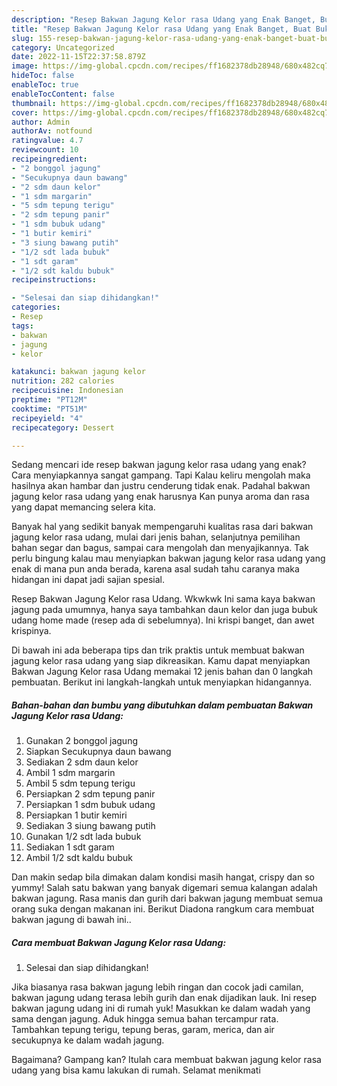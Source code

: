 ```yaml
---
description: "Resep Bakwan Jagung Kelor rasa Udang yang Enak Banget, Buat Buka Puasa}"
title: "Resep Bakwan Jagung Kelor rasa Udang yang Enak Banget, Buat Buka Puasa}"
slug: 155-resep-bakwan-jagung-kelor-rasa-udang-yang-enak-banget-buat-buka-puasa
category: Uncategorized
date: 2022-11-15T22:37:58.879Z
image: https://img-global.cpcdn.com/recipes/ff1682378db28948/680x482cq70/bakwan-jagung-kelor-rasa-udang-foto-resep-utama.jpg
hideToc: false
enableToc: true
enableTocContent: false
thumbnail: https://img-global.cpcdn.com/recipes/ff1682378db28948/680x482cq70/bakwan-jagung-kelor-rasa-udang-foto-resep-utama.jpg
cover: https://img-global.cpcdn.com/recipes/ff1682378db28948/680x482cq70/bakwan-jagung-kelor-rasa-udang-foto-resep-utama.jpg
author: Admin
authorAv: notfound
ratingvalue: 4.7
reviewcount: 10
recipeingredient:
- "2 bonggol jagung"
- "Secukupnya daun bawang"
- "2 sdm daun kelor"
- "1 sdm margarin"
- "5 sdm tepung terigu"
- "2 sdm tepung panir"
- "1 sdm bubuk udang"
- "1 butir kemiri"
- "3 siung bawang putih"
- "1/2 sdt lada bubuk"
- "1 sdt garam"
- "1/2 sdt kaldu bubuk"
recipeinstructions:

- "Selesai dan siap dihidangkan!"
categories:
- Resep
tags:
- bakwan
- jagung
- kelor

katakunci: bakwan jagung kelor 
nutrition: 282 calories
recipecuisine: Indonesian
preptime: "PT12M"
cooktime: "PT51M"
recipeyield: "4"
recipecategory: Dessert

---
```



Sedang mencari ide resep bakwan jagung kelor rasa udang yang enak? Cara menyiapkannya sangat gampang. Tapi Kalau keliru mengolah maka hasilnya akan hambar dan justru cenderung tidak enak. Padahal bakwan jagung kelor rasa udang yang enak harusnya Kan punya aroma dan rasa yang dapat memancing selera kita.


Banyak hal yang sedikit banyak mempengaruhi kualitas rasa dari bakwan jagung kelor rasa udang, mulai dari jenis bahan, selanjutnya pemilihan bahan segar dan bagus, sampai cara mengolah dan menyajikannya. Tak perlu bingung kalau mau menyiapkan bakwan jagung kelor rasa udang yang enak di mana pun anda berada, karena asal sudah tahu caranya maka hidangan ini dapat jadi sajian spesial.

Resep Bakwan Jagung Kelor rasa Udang. Wkwkwk Ini sama kaya bakwan jagung pada umumnya, hanya saya tambahkan daun kelor dan juga bubuk udang home made (resep ada di sebelumnya). Ini krispi banget, dan awet krispinya.


Di bawah ini ada beberapa tips dan trik praktis untuk membuat bakwan jagung kelor rasa udang yang siap dikreasikan. Kamu dapat menyiapkan Bakwan Jagung Kelor rasa Udang memakai 12 jenis bahan dan 0 langkah pembuatan. Berikut ini langkah-langkah untuk menyiapkan hidangannya.

<!--inarticleads1-->

##### Bahan-bahan dan bumbu yang dibutuhkan dalam pembuatan Bakwan Jagung Kelor rasa Udang:

1. Gunakan 2 bonggol jagung
1. Siapkan Secukupnya daun bawang
1. Sediakan 2 sdm daun kelor
1. Ambil 1 sdm margarin
1. Ambil 5 sdm tepung terigu
1. Persiapkan 2 sdm tepung panir
1. Persiapkan 1 sdm bubuk udang
1. Persiapkan 1 butir kemiri
1. Sediakan 3 siung bawang putih
1. Gunakan 1/2 sdt lada bubuk
1. Sediakan 1 sdt garam
1. Ambil 1/2 sdt kaldu bubuk


Dan makin sedap bila dimakan dalam kondisi masih hangat, crispy dan so yummy! Salah satu bakwan yang banyak digemari semua kalangan adalah bakwan jagung. Rasa manis dan gurih dari bakwan jagung membuat semua orang suka dengan makanan ini. Berikut Diadona rangkum cara membuat bakwan jagung di bawah ini.. 

<!--inarticleads2-->

##### Cara membuat Bakwan Jagung Kelor rasa Udang:


1. Selesai dan siap dihidangkan!

Jika biasanya rasa bakwan jagung lebih ringan dan cocok jadi camilan, bakwan jagung udang terasa lebih gurih dan enak dijadikan lauk. Ini resep bakwan jagung udang ini di rumah yuk! Masukkan ke dalam wadah yang sama dengan jagung. Aduk hingga semua bahan tercampur rata. Tambahkan tepung terigu, tepung beras, garam, merica, dan air secukupnya ke dalam wadah jagung. 

Bagaimana? Gampang kan? Itulah cara membuat bakwan jagung kelor rasa udang yang bisa kamu lakukan di rumah. Selamat menikmati
